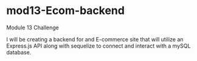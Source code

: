 # mod13-Ecom-backend
Module 13 Challenge

I will be creating a backend for and E-commerce site that will utilize an Express.js API along with sequelize to connect and interact with a mySQL database.
